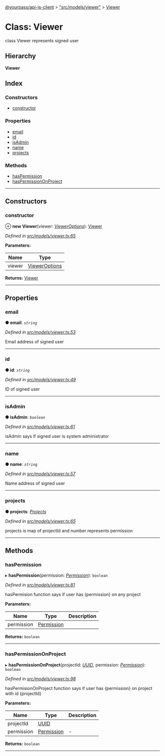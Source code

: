 [@yourpass/api-js-client](../README.md) > ["src/models/viewer"](../modules/_src_models_viewer_.md) > [Viewer](../classes/_src_models_viewer_.viewer.md)

# Class: Viewer

class Viewer represents signed user

## Hierarchy

**Viewer**

## Index

### Constructors

* [constructor](_src_models_viewer_.viewer.md#constructor)

### Properties

* [email](_src_models_viewer_.viewer.md#email)
* [id](_src_models_viewer_.viewer.md#id)
* [isAdmin](_src_models_viewer_.viewer.md#isadmin)
* [name](_src_models_viewer_.viewer.md#name)
* [projects](_src_models_viewer_.viewer.md#projects)

### Methods

* [hasPermission](_src_models_viewer_.viewer.md#haspermission)
* [hasPermissionOnProject](_src_models_viewer_.viewer.md#haspermissiononproject)

---

## Constructors

<a id="constructor"></a>

###  constructor

⊕ **new Viewer**(viewer: *[ViewerOptions](../interfaces/_src_models_viewer_.vieweroptions.md)*): [Viewer](_src_models_viewer_.viewer.md)

*Defined in [src/models/viewer.ts:65](https://github.com/yourpass/yourpass-api-js-client/blob/6ee4079/src/models/viewer.ts#L65)*

**Parameters:**

| Name | Type |
| ------ | ------ |
| viewer | [ViewerOptions](../interfaces/_src_models_viewer_.vieweroptions.md) |

**Returns:** [Viewer](_src_models_viewer_.viewer.md)

___

## Properties

<a id="email"></a>

###  email

**● email**: *`string`*

*Defined in [src/models/viewer.ts:53](https://github.com/yourpass/yourpass-api-js-client/blob/6ee4079/src/models/viewer.ts#L53)*

Email address of signed user

___
<a id="id"></a>

###  id

**● id**: *`string`*

*Defined in [src/models/viewer.ts:49](https://github.com/yourpass/yourpass-api-js-client/blob/6ee4079/src/models/viewer.ts#L49)*

ID of signed user

___
<a id="isadmin"></a>

###  isAdmin

**● isAdmin**: *`boolean`*

*Defined in [src/models/viewer.ts:61](https://github.com/yourpass/yourpass-api-js-client/blob/6ee4079/src/models/viewer.ts#L61)*

isAdmin says if signed user is system administrator

___
<a id="name"></a>

###  name

**● name**: *`string`*

*Defined in [src/models/viewer.ts:57](https://github.com/yourpass/yourpass-api-js-client/blob/6ee4079/src/models/viewer.ts#L57)*

Name address of signed user

___
<a id="projects"></a>

###  projects

**● projects**: *[Projects](../interfaces/_src_models_viewer_.projects.md)*

*Defined in [src/models/viewer.ts:65](https://github.com/yourpass/yourpass-api-js-client/blob/6ee4079/src/models/viewer.ts#L65)*

projects is map of projectId and number represents permission

___

## Methods

<a id="haspermission"></a>

###  hasPermission

▸ **hasPermission**(permission: *[Permission](../enums/_src_models_viewer_.permission.md)*): `boolean`

*Defined in [src/models/viewer.ts:81](https://github.com/yourpass/yourpass-api-js-client/blob/6ee4079/src/models/viewer.ts#L81)*

hasPermision function says if user has {permission} on any project

**Parameters:**

| Name | Type | Description |
| ------ | ------ | ------ |
| permission | [Permission](../enums/_src_models_viewer_.permission.md) |   |

**Returns:** `boolean`

___
<a id="haspermissiononproject"></a>

###  hasPermissionOnProject

▸ **hasPermissionOnProject**(projectId: *[UUID](../modules/_src_models_common_uuid_.md#uuid)*, permission: *[Permission](../enums/_src_models_viewer_.permission.md)*): `boolean`

*Defined in [src/models/viewer.ts:98](https://github.com/yourpass/yourpass-api-js-client/blob/6ee4079/src/models/viewer.ts#L98)*

hasPermisionOnProject function says if user has {permission} on project with id {projectId}

**Parameters:**

| Name | Type | Description |
| ------ | ------ | ------ |
| projectId | [UUID](../modules/_src_models_common_uuid_.md#uuid) |   |
| permission | [Permission](../enums/_src_models_viewer_.permission.md) |  \- |

**Returns:** `boolean`

___

